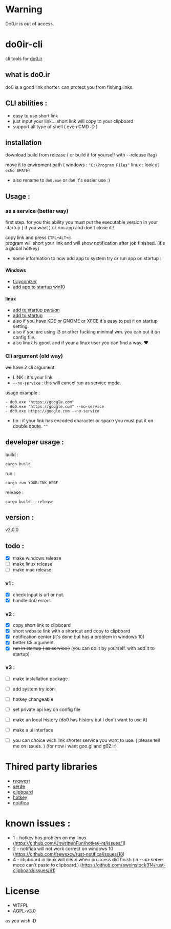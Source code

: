 # Warning
Do0.ir is out of access.

# do0ir-cli
cli tools for [do0.ir](https://do0.ir)

## what is do0.ir
do0 is a good link shorter. can protect you from fishing links.


## CLI abilities :
- easy to use short link
- just input your link... short link will copy to your clipboard
- support all type of shell ( even CMD :D )





## installation
download build from release ( or build it for yourself with --release flag)

move it to enviroment path ( windows : `"C:\Program Files"` linux : look at `echo $PATH`)

- also rename to `do0.exe` or `do0` it's easier use :)

## Usage :

### as a service (better way)
first step. for you this ability you must put the executable version in your startup ( if you want ) or run app and don't close it.\

copy link and press `CTRL+ALT+d`\
program will short your link and will show notification after job finished. (it's a global hotkey)

- some information to how add app to system try or run app on startup :
#### Windows 
- [trayconizer](https://do0.ir/4qOsV)
- [add app to startup win10](https://do0.ir/DOXGh)
#### linux
- [add to startup _persian_](https://forum.ubuntu.ir/index.php?topic=150026.msg1166712)
- [add to startup](https://www.simplified.guide/linux/automatically-run-program-on-startup)
- also if you have KDE or GNOME or XFCE it's easy to put it on startup setting.
- also if you are using i3 or other fucking minimal wm. you can put it on config file.
- also linux is good. and if your a linux user you can find a way. ❤️

### Cli argument (old way)
we have 2 cli argument. 
- LINK : it's your link
- `--no-service` : this will cancel run as service mode.

usage example : 
```
- do0.exe "https://google.com"
- do0.exe "https://google.com" --no-service
- do0.exe https://google.com --no-service
```

* tip : if your link has encoded character or space you must put it on double qoute. `""`

## developer usage :

build :
```
cargo build
```

run :
```
cargo run YOURLINK_HERE
```

release :
```
cargo build --release
```

## version :
v2.0.0

## todo :
- [x] make windows release
- [ ] make linux release
- [ ] make mac release
### v1 :
- [x] check input is url or not.
- [x] handle do0 errors 
### v2 :
- [x] copy short link to clipboard
- [x] short website link with a shortcut and copy to clipboard
- [x] notification center (it's done but has a problem in windows 10)
- [x] better Cli argument.
- [x] ~~run in startup ( as service )~~ (you can do it by yourself. with add it to startup)

### v3 :
- [ ] make installation package
- [ ] add system try icon 
- [ ] hotkey changeable
- [ ] set private api key on config file
- [ ] make an local history (do0 has history but i don't want to use it)
- [ ] make a ui interface
- [ ] you can choice wich link shorter service you want to use. ( please tell me on issues. ) (for now i want goo.gl and g02.ir)


# Thired party libraries 
- [reqwest](https://github.com/seanmonstar/reqwest)
- [serde](https://github.com/serde-rs/serde)
- [clipboard](https://github.com/aweinstock314/rust-clipboard)
- [hotkey](https://github.com/UnwrittenFun/hotkey-rs)
- [notifica](https://github.com/frewsxcv/rust-notifica)


# known issues : 
- 1 - hotkey has problem on my linux (https://github.com/UnwrittenFun/hotkey-rs/issues/1)
- 2 - notifica will not work correct on windows 10 (https://github.com/frewsxcv/rust-notifica/issues/18)
- 4 - clipboard in linux will clean when proccess did finish (in --no-serve moce can't paste to clipboard.) (https://github.com/aweinstock314/rust-clipboard/issues/61)

# License 
- WTFPL
- AGPL-v3.0

as you wish :D
